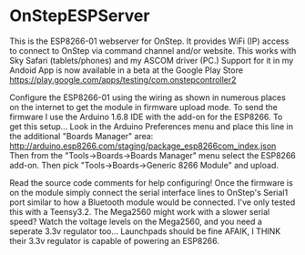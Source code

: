 # OnStepESPServer

This is the ESP8266-01 webserver for OnStep.  It provides WiFi (IP) access to connect to OnStep via command channel and/or website.  This works with Sky Safari (tablets/phones) and my ASCOM driver (PC.)  Support for it in my Andoid App is now available in a beta at the Google Play Store https://play.google.com/apps/testing/com.onstepcontroller2

Configure the ESP8266-01 using the wiring as shown in numerous places on the internet to get the module in firmware upload mode.  To send the firmware I use the Arduino 1.6.8 IDE with the add-on for the ESP8266.  To get this setup...
Look in the Arduino Preferences menu and place this line in the additional "Boards Manager" area:
http://arduino.esp8266.com/staging/package_esp8266com_index.json
Then from the "Tools->Boards->Boards Manager" menu select the ESP8266 add-on.
Then pick "Tools->Boards->Generic 8266 Module" and upload.

Read the source code comments for help configuring!  Once the firmware is on the module simply connect the serial interface lines to OnStep's Serial1 port similar to how a Bluetooth module would be connected.  I've only tested this with a Teensy3.2.  The Mega2560 might work with a slower serial speed?  Watch the voltage levels on the Mega2560, and you need a seperate 3.3v regulator too...  Launchpads should be fine AFAIK, I THINK their 3.3v regulator is capable of powering an ESP8266.


